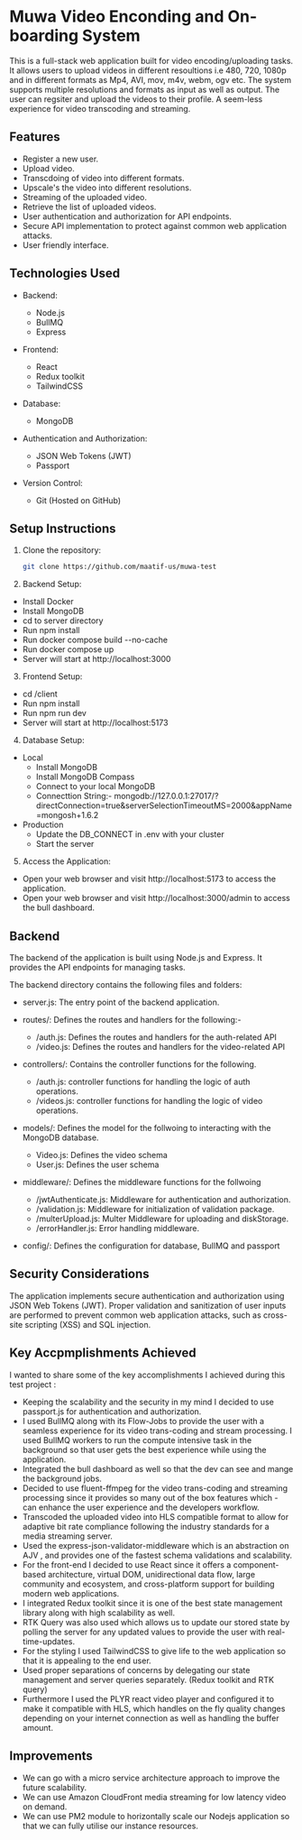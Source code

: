 # Muwa Video Enconding and On-boarding System

This is a full-stack web application built for video encoding/uploading tasks. It allows users to upload videos in different resoultions i.e 480, 720, 1080p and in different formats as Mp4, AVI, mov, m4v, webm, ogv etc. The system supports multiple resolutions and formats as input as well as output. The user can regsiter and upload the videos to their profile. A seem-less experience for video transcoding and streaming.

## Features

- Register a new user.
- Upload video.
- Transcdoing of video into different formats.
- Upscale's the video into different resolutions.
- Streaming of the uploaded video.
- Retrieve the list of uploaded videos.
- User authentication and authorization for API endpoints.
- Secure API implementation to protect against common web application attacks.
- User friendly interface.

## Technologies Used

- Backend:
  - Node.js
  - BullMQ
  - Express

- Frontend:
  - React
  - Redux toolkit
  - TailwindCSS

- Database:
  - MongoDB

- Authentication and Authorization:
  - JSON Web Tokens (JWT)
  - Passport

- Version Control:
  - Git (Hosted on GitHub)

## Setup Instructions

1. Clone the repository:
   ```bash
   git clone https://github.com/maatif-us/muwa-test
2. Backend Setup:
  - Install Docker
  - Install MongoDB
  - cd to server directory
  - Run npm install
  - Run docker compose build --no-cache
  - Run docker compose up
  - Server will start at http://localhost:3000
3. Frontend Setup:
  - cd /client
  - Run npm install
  - Run npm run dev
  - Server will start at http://localhost:5173

4. Database Setup:
  - Local
    - Install MongoDB
    - Install MongoDB Compass
    - Connect to your local MongoDB
    - Connecttion String:- mongodb://127.0.0.1:27017/?directConnection=true&serverSelectionTimeoutMS=2000&appName=mongosh+1.6.2
  - Production
    - Update the DB_CONNECT in .env with your cluster
    - Start the server

5. Access the Application:

- Open your web browser and visit http://localhost:5173 to access the application.
- Open your web browser and visit http://localhost:3000/admin to access the bull dashboard.

## Backend
The backend of the application is built using Node.js and Express. It provides the API endpoints for managing tasks.

The backend directory contains the following files and folders:

- server.js: The entry point of the backend application.

- routes/: Defines the routes and handlers for the following:-
  - /auth.js: Defines the routes and handlers for the auth-related API
  - /video.js: Defines the routes and handlers for the video-related API

- controllers/: Contains the controller functions for the following.
  - /auth.js: controller functions for handling the logic of auth operations.
  - /videos.js: controller functions for handling the logic of video operations.

- models/: Defines the model for the follwoing to interacting with the MongoDB database.
  - Video.js: Defines the video schema
  - User.js: Defines the user schema

- middleware/: Defines the middleware functions for the follwoing
  - /jwtAuthenticate.js: Middleware for authentication and authorization.
  - /validation.js: Middleware for initialization of validation package.
  - /multerUpload.js: Multer Middleware for uploading and diskStorage.
  - /errorHandler.js: Error handling middleware.
- config/: Defines the configuration for database, BullMQ and passport

## Security Considerations
The application implements secure authentication and authorization using JSON Web Tokens (JWT).
Proper validation and sanitization of user inputs are performed to prevent common web application attacks, such as cross-site scripting (XSS) and SQL injection.

## Key Accpmplishments Achieved
I wanted to share some of the key accomplishments I achieved during this test project :
- Keeping the scalability and the security in my mind I decided to use passport.js for authentication and authorization.
- I used BullMQ along with its Flow-Jobs to provide the user with a seamless experience for its video trans-coding and stream processing.  I used BullMQ workers to run the compute intensive task in the background so that user gets the best experience while using the application.
- Integrated the bull dashboard as well so that the dev can see and mange the background jobs.
- Decided to use fluent-ffmpeg for the video trans-coding and streaming processing since it provides so many out of the box features which - can enhance the user experience and the developers workflow.
- Transcoded the uploaded video into HLS compatible format to allow for adaptive bit rate compliance following the industry standards for a media streaming server.
- Used the express-json-validator-middleware which is an abstraction on AJV , and provides one of the fastest schema validations and scalability.
- For the front-end I decided to use React since it offers a component-based architecture, virtual DOM, unidirectional data flow, large community and ecosystem, and cross-platform support for building modern web applications.
- I integrated Redux toolkit since it is one of the best state management library along with high scalability as well.
- RTK Query was also used which allows us to update our stored state by polling the server for any updated values to provide the user with real-time-updates.
- For the styling I used TailwindCSS to give life to the web application so that it is appealing to the end user.
- Used proper separations of concerns by delegating our state management and server queries separately. (Redux toolkit and RTK query)
- Furthermore I used the PLYR react video player and configured it to make it compatible with HLS, which handles on the fly quality changes depending on your internet connection as well as handling the buffer amount.

## Improvements
- We can go with a micro service architecture approach to improve the future scalability.
- We can use Amazon CloudFront media streaming for low latency video on demand.
- We can use PM2 module to horizontally scale our Nodejs application so that we can fully utilise our instance resources.

